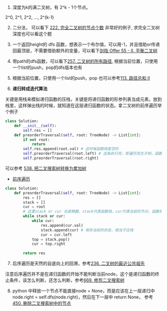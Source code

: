 1. 深度为k的满二叉树，有 2^k - 1个节点。

2^0, 2^1, 2^2, ..., 2^(k-1)

2. 二分法， 可以看下 [222. 完全二叉树的节点个数](222.%20完全二叉树的节点个数.py) 非常好的例子, 求完全二叉树深度也可以看这个题

3. 一个返回height的 dfs 函数，想表示一个布尔值，可以用-1，并且借助or传递回最顶层，不需要借助额外的变量，可以看下[剑指 Offer 55 - II. 平衡二叉树](剑指%20Offer%2055%20-%20II.%20平衡二叉树.py)

4. 带path的dfs函数，可以看下[257. 二叉树的所有路径](./257.%20二叉树的所有路径.py), 根据当前位置，只使用一个list的push，pop的dfs版本也有

5. 根据当前位置，只使用一个list的push，pop 也可以参考[113. 路径总和 II](113.%20路径总和%20II.py)

6. **递归转成迭代算法**

关键是用栈来模拟递归函数的压栈，关键是将递归函数的形参列表当成元素，放到栈里，这样弹出栈的时候，就知道在这层递归函数的状态。拿二叉树的前序遍历举个例子

```python
class Solution:
	def __init__(self):
		self.res = []
    def preorderTraversal(self, root: TreeNode) -> List[int]:
    	if not root:
    		return
    	self.res.append(root.val) # 这时候函数栈是空的
    	self.preorderTraversal(root.left) # 这条执行完，即遍历完左子树，函数栈也是空的
    	self.preorderTraversal(root.right)
```

可以参考 [538. 把二叉搜索树转换为累加树](./538.%20把二叉搜索树转换为累加树.py)

- [前序遍历](https://link.zhihu.com/?target=https%3A//leetcode-cn.com/problems/binary-tree-preorder-traversal/)

```python
class Solution:
    def preorderTraversal(self, root: TreeNode) -> List[int]:
        res = []
        stack = []
        cur = root
        # 这里stack or cur 也是精髓，stack代表函数栈，cur代表当前的节点，函数栈可能会空好几次，按递归画下图就可以了。例如，刚开始的时候
        while stack or cur:
            while cur:
                res.append(cur.val)
                stack.append(cur) # 保存当前的状态，相当于压栈
                cur = cur.left
            top = stack.pop()
            cur = top.right
        
        return res
```

7. 后序遍历是天然的自底向上的回溯，参考[236. 二叉树的最近公共祖先](./236.%20二叉树的最近公共祖先.py)

注意后序遍历并不是在递归函数的开始不能判断当前node，这个是递归函数的终止条件，该怎么判断，还怎么判断，参考[669. 修剪二叉搜索树](./669.%20修剪二叉搜索树.py)

8. python 中释放一个节点不能直接node = None，而是应该在上一层递归中node.right = self.dfs(node.right)，然后在下一层中 return None， 参考 [450. 删除二叉搜索树中的节点](./450.%20删除二叉搜索树中的节点.py)